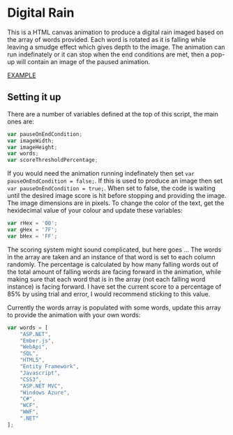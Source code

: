 # Digital Rain

This is a HTML canvas animation to produce a digital rain imaged based on the array of words provided. Each word is rotated as it is falling while leaving a smudge effect which gives depth to the image. The animation can run indefinately or it can stop when the end conditions are met, then a pop-up will contain an image of the paused animation.

[EXAMPLE](http://jsbin.com/nosocodaka/3/edit?js,output)

## Setting it up

There are a number of variables defined at the top of this script, the main ones are:

``` javascript
var pauseOnEndCondition;
var imageWidth;
var imageHeight;
var words;
var scoreThresholdPercentage;
```

If you would need the animation running indefinately then set `var pauseOnEndCondition = false;`. If this is used to produce an image then set `var pauseOnEndCondition = true;`. When set to false, the code is waiting until the desired image score is hit before stopping and providing the image. The image dimensions are in pixels. To change the color of the text, get the hexidecimal value of your colour and update these variables:

``` javascript
var rHex = '00';
var gHex = '7F';
var bHex = 'FF';
```

The scoring system might sound complicated, but here goes ... The words in the array are taken and an instance of that word is set to each column randomly. The percentage is calculated by how many falling words out of the total amount of falling words are facing forward in the animation, while making sure that each word that is in the array (not each falling word instance) is facing forward. I have set the current score to a percentage of 85% by using trial and error, I would recommend sticking to this value.

Currently the words array is populated with some words, update this array to provide the animation with your own words:

``` javascript
var words = [
	"ASP.NET",
	"Ember.js",
	"WebApi",
	"SQL",
	"HTML5",
	"Entity Framework",
	"Javascript",
	"CSS3",
	"ASP.NET MVC",
	"Windows Azure",
	"C#",
	"WCF",
	"WWF",
	".NET"
];
```
